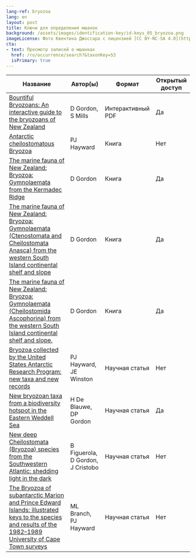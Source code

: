 ```yaml
---
lang-ref: bryozoa
lang: en
layout: post
title: Ключи для определения мшанок
background: /assets/images/identification-key/id-keys_05_bryozoa.png
imageLicense: Фото Квентина Джоссара с лицензией [CC BY-NC-SA 4.0](https://creativecommons.org/licenses/by-nc-sa/4.0/).
cta:
- text: Просмотр записей о мшанках
  href: /ru/occurrence/search?&taxonKey=53
  isPrimary: true
---
```


Название | Автор(ы) | Формат | Открытый доступ 
-- | -- | -- | -- | 
[Bountiful Bryozoans: An interactive guide to the bryozoans of New Zealand](https://niwa.co.nz/static/web/MarineIdentificationGuidesandFactSheets/Bountiful_Bryozoans_Version_1-0_2016_NIWA.pdf) | D Gordon, S Mills | Интерактивный PDF | Да | 
[Antarctic cheilostomatous Bryozoa](https://www.worldcat.org/title/antarctic-cheilostomatous-bryozoa/oclc/1221521225&referer=brief_results) | PJ Hayward | Книга | Нет | 
[The marine fauna of New Zealand: Bryozoa: Gymnolaemata from the Kermadec Ridge](https://docs.niwa.co.nz/library/public/Memoir%20091_Marine%20Fauna%20of%20NZ_Bryozoa_Gymnolaemata%20from%20the%20Kermadec%20Ridge%20-%201984.pdf) | D Gordon | Книга | Да | 
[The  marine fauna of New Zealand: Bryozoa: Gymnolaemata (Ctenostomata and  Cheilostomata Anasca) from the western South Island continental shelf  and slope](https://docs.niwa.co.nz/library/public/Memoir%20095_Marine%20Fauna%20of%20NZ_Bryozoa_Gymnolaemata%20from%20the%20Western%20South%20Island%20Shelf%20and%20Slope%20-%201986.pdf) | D Gordon | Книга | Да | 
[The  marine fauna of New Zealand: Bryozoa: Gymnolaemata (Cheilostomida  Ascophorina) from the western South Island continental shelf and slope.](https://docs.niwa.co.nz/library/public/Memoir%20097_Marine%20Fauna%20of%20NZ_Bryozoa_Gymnolaemata%20from%20the%20Western%20South%20Island%20Shelf%20and%20Slope%20-%201989.pdf) | D Gordon | Книга | Да | 
[Bryozoa collected by the United States Antarctic Research Program: new taxa and new records](https://www.tandfonline.com/doi/abs/10.1080/00222933.2011.574922) | PJ Hayward, JE Winston | Научная статья | Нет | 
[New bryozoan taxa from a biodiversity hotspot in the Eastern Weddell Sea](https://www.google.com/url?sa=t&rct=j&q=&esrc=s&source=web&cd=&ved=2ahUKEwiL9ZWxhojxAhXFAWMBHW3ICO0QFjAAegQIBBAD&url=http%3A%2F%2Fwww.vliz.be%2Fimisdocs%2Fpublications%2F261141.pdf&usg=AOvVaw3hnEM7YiegSPwRkSxpJzUF) | H De Blauwe, DP Gordon | Научная статья | Да | 
[New deep Cheilostomata (Bryozoa) species from the Southwestern Atlantic: shedding light in the dark](https://doi.org/10.11646/zootaxa.4375.2.3) | B Figuerola, D Gordon, J Cristobo | Научная статья | Нет | 
[The  Bryozoa of subantarctic Marion and Prince Edward Islands: illustrated  keys to the species and results of the 1982–1989 University of Cape Town surveys](https://doi.org/10.2989/AJMS.2007.29.1.1.66) | ML Branch, PJ Hayward | Научная статья | Нет | 
